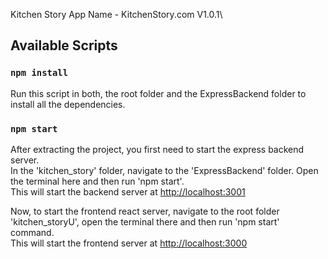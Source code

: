 Kitchen Story
App Name - KitchenStory.com V1.0.1\


## Available Scripts

### `npm install`

Run this script in both, the root folder and the ExpressBackend folder to install all the dependencies.

### `npm start`

After extracting the project, you first need to start the express backend server.<br />
In the 'kitchen_story' folder, navigate to the 'ExpressBackend' folder. Open the terminal here and then run 'npm start'.<br />
This will start the backend server at [http://localhost:3001](http://localhost:3001)

Now, to start the frontend react server, navigate to the root folder 'kitchen_storyU', open the terminal there and then run 'npm start' command.<br />
This will start the frontend server at [http://localhost:3000](http://localhost:3000)
